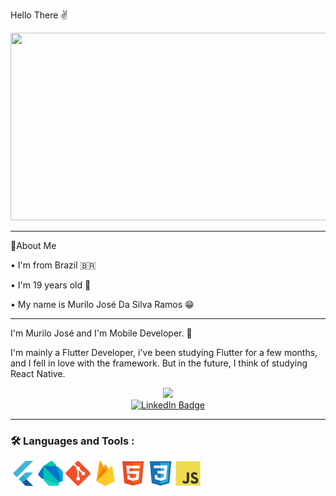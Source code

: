 Hello There ✌️

<div align="center">
  <img src="https://media.giphy.com/media/dWesBcTLavkZuG35MI/giphy.gif" width="600" height="300"/>
</div>

---

🕺About Me

• I'm from Brazil 🇧🇷

• I'm 19 years old 🔞

• My name is Murilo José Da Silva Ramos 😁

---

I'm Murilo José
and I'm Mobile Developer. 📱


I'm mainly a Flutter Developer, i've been studying Flutter for a few months, and I fell in love with the framework. But in the future, I think of studying React Native.

<div id="header" align="center">
  <img src="https://media.giphy.com/media/M9gbBd9nbDrOTu1Mqx/giphy.gif" width="100"/>
  <div id="badges">
    <a href="https://www.linkedin.com/in/murilo-ramos-53a388255/">
      <img src="https://img.shields.io/badge/LinkedIn-blue?style=for-the-badge&logo=linkedin&logoColor=white" alt="LinkedIn Badge"/>
    </a>
</div>
</div>

---

### :hammer_and_wrench: Languages and Tools :
<div>
  <img src="https://github.com/devicons/devicon/blob/master/icons/flutter/flutter-original.svg" height="40px" width="40px" title="Flutter" alt="Flutter">
  <img src="https://github.com/devicons/devicon/blob/master/icons/dart/dart-original.svg" height="40px" width="40px" title="Dart" alt="Dart">
  <img src="https://github.com/devicons/devicon/blob/master/icons/git/git-original.svg" height="40px" width="40px" title="Git" alt="Git">
  <img src="https://github.com/devicons/devicon/blob/master/icons/firebase/firebase-original.svg" height="40px" width="40px" title="Firebase" alt="Firebase">
  <img src="https://github.com/devicons/devicon/blob/master/icons/html5/html5-original.svg" height="40px" width="40px" title="HTML" alt="HTML">
  <img src="https://github.com/devicons/devicon/blob/master/icons/css3/css3-original.svg" height="40px" width="40px" title="CSS" alt="CSS">
  <img src="https://github.com/devicons/devicon/blob/master/icons/javascript/javascript-original.svg" height="40px" width="40px" title="JS" alt="JS">
</div>
